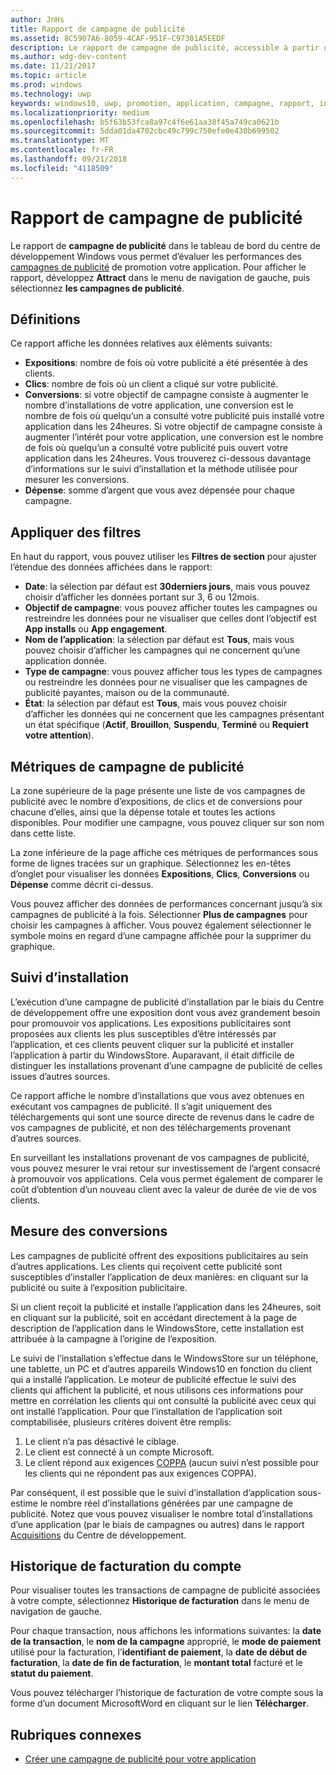 ```yaml
---
author: JnHs
title: Rapport de campagne de publicité
ms.assetid: 8C5907A6-8059-4CAF-951F-C97301A5EEDF
description: Le rapport de campagne de publicité, accessible à partir du tableau de bord du Centre de développement Windows, vous permet d’évaluer les performances des campagnes de publicité de votre application.
ms.author: wdg-dev-content
ms.date: 11/21/2017
ms.topic: article
ms.prod: windows
ms.technology: uwp
keywords: windows10, uwp, promotion, application, campagne, rapport, installations
ms.localizationpriority: medium
ms.openlocfilehash: b5f63b53fca8a97c4f6e61aa38f45a749ca0621b
ms.sourcegitcommit: 5dda01da4702cbc49c799c750efe0e430b699502
ms.translationtype: MT
ms.contentlocale: fr-FR
ms.lasthandoff: 09/21/2018
ms.locfileid: "4118509"
---
```

# <a name="ad-campaign-report"></a>Rapport de campagne de publicité

Le rapport de **campagne de publicité** dans le tableau de bord du centre de développement Windows vous permet d’évaluer les performances des [campagnes de publicité](create-an-ad-campaign-for-your-app.md) de promotion votre application. Pour afficher le rapport, développez **Attract** dans le menu de navigation de gauche, puis sélectionnez **les campagnes de publicité**.

## <a name="definitions"></a>Définitions

Ce rapport affiche les données relatives aux éléments suivants:

-   **Expositions**: nombre de fois où votre publicité a été présentée à des clients.
-   **Clics**: nombre de fois où un client a cliqué sur votre publicité.
-   **Conversions**: si votre objectif de campagne consiste à augmenter le nombre d’installations de votre application, une conversion est le nombre de fois où quelqu’un a consulté votre publicité puis installé votre application dans les 24heures. Si votre objectif de campagne consiste à augmenter l’intérêt pour votre application, une conversion est le nombre de fois où quelqu’un a consulté votre publicité puis ouvert votre application dans les 24heures. Vous trouverez ci-dessous davantage d’informations sur le suivi d’installation et la méthode utilisée pour mesurer les conversions.
-   **Dépense**: somme d’argent que vous avez dépensée pour chaque campagne.

## <a name="apply-filters"></a>Appliquer des filtres

En haut du rapport, vous pouvez utiliser les **Filtres de section** pour ajuster l’étendue des données affichées dans le rapport:

-   **Date**: la sélection par défaut est **30derniers jours**, mais vous pouvez choisir d’afficher les données portant sur 3, 6 ou 12mois.
-   **Objectif de campagne**: vous pouvez afficher toutes les campagnes ou restreindre les données pour ne visualiser que celles dont l’objectif est **App installs** ou **App engagement**.
-   **Nom de l’application**: la sélection par défaut est **Tous**, mais vous pouvez choisir d’afficher les campagnes qui ne concernent qu’une application donnée.
-   **Type de campagne**: vous pouvez afficher tous les types de campagnes ou restreindre les données pour ne visualiser que les campagnes de publicité payantes, maison ou de la communauté.
-   **État**: la sélection par défaut est **Tous**, mais vous pouvez choisir d’afficher les données qui ne concernent que les campagnes présentant un état spécifique (**Actif**, **Brouillon**, **Suspendu**, **Terminé** ou **Requiert votre attention**).


## <a name="ad-campaign-metrics"></a>Métriques de campagne de publicité

La zone supérieure de la page présente une liste de vos campagnes de publicité avec le nombre d’expositions, de clics et de conversions pour chacune d’elles, ainsi que la dépense totale et toutes les actions disponibles. Pour modifier une campagne, vous pouvez cliquer sur son nom dans cette liste.

La zone inférieure de la page affiche ces métriques de performances sous forme de lignes tracées sur un graphique. Sélectionnez les en-têtes d’onglet pour visualiser les données **Expositions**, **Clics**, **Conversions** ou **Dépense** comme décrit ci-dessus.

Vous pouvez afficher des données de performances concernant jusqu’à six campagnes de publicité à la fois. Sélectionner **Plus de campagnes** pour choisir les campagnes à afficher. Vous pouvez également sélectionner le symbole moins en regard d’une campagne affichée pour la supprimer du graphique.


## <a name="install-tracking"></a>Suivi d’installation

L’exécution d’une campagne de publicité d’installation par le biais du Centre de développement offre une exposition dont vous avez grandement besoin pour promouvoir vos applications. Les expositions publicitaires sont proposées aux clients les plus susceptibles d’être intéressés par l’application, et ces clients peuvent cliquer sur la publicité et installer l’application à partir du WindowsStore. Auparavant, il était difficile de distinguer les installations provenant d’une campagne de publicité de celles issues d’autres sources.

Ce rapport affiche le nombre d’installations que vous avez obtenues en exécutant vos campagnes de publicité. Il s’agit uniquement des téléchargements qui sont une source directe de revenus dans le cadre de vos campagnes de publicité, et non des téléchargements provenant d’autres sources.

En surveillant les installations provenant de vos campagnes de publicité, vous pouvez mesurer le vrai retour sur investissement de l’argent consacré à promouvoir vos applications. Cela vous permet également de comparer le coût d’obtention d’un nouveau client avec la valeur de durée de vie de vos clients.


## <a name="measuring-conversions"></a>Mesure des conversions

Les campagnes de publicité offrent des expositions publicitaires au sein d’autres applications. Les clients qui reçoivent cette publicité sont susceptibles d’installer l’application de deux manières: en cliquant sur la publicité ou suite à l’exposition publicitaire.

Si un client reçoit la publicité et installe l’application dans les 24heures, soit en cliquant sur la publicité, soit en accédant directement à la page de description de l’application dans le WindowsStore, cette installation est attribuée à la campagne à l’origine de l’exposition.

Le suivi de l’installation s’effectue dans le WindowsStore sur un téléphone, une tablette, un PC et d’autres appareils Windows10 en fonction du client qui a installé l’application. Le moteur de publicité effectue le suivi des clients qui affichent la publicité, et nous utilisons ces informations pour mettre en corrélation les clients qui ont consulté la publicité avec ceux qui ont installé l’application. Pour que l’installation de l’application soit comptabilisée, plusieurs critères doivent être remplis:

1.  Le client n’a pas désactivé le ciblage.
2.  Le client est connecté à un compte Microsoft.
3.  Le client répond aux exigences [COPPA](http://go.microsoft.com/fwlink?LinkId=536558) (aucun suivi n’est possible pour les clients qui ne répondent pas aux exigences COPPA).

Par conséquent, il est possible que le suivi d’installation d’application sous-estime le nombre réel d’installations générées par une campagne de publicité. Notez que vous pouvez visualiser le nombre total d’installations d’une application (par le biais de campagnes ou autres) dans le rapport [Acquisitions](acquisitions-report.md) du Centre de développement.


## <a name="account-billing-history"></a>Historique de facturation du compte

Pour visualiser toutes les transactions de campagne de publicité associées à votre compte, sélectionnez **Historique de facturation** dans le menu de navigation de gauche.

Pour chaque transaction, nous affichons les informations suivantes: la **date de la transaction**, le **nom de la campagne** approprié, le **mode de paiement** utilisé pour la facturation, l’**identifiant de paiement**, la **date de début de facturation**, la **date de fin de facturation**, le **montant total** facturé et le **statut du paiement**.

Vous pouvez télécharger l’historique de facturation de votre compte sous la forme d’un document MicrosoftWord en cliquant sur le lien **Télécharger**.

## <a name="related-topics"></a>Rubriques connexes

* [Créer une campagne de publicité pour votre application](create-an-ad-campaign-for-your-app.md)

 

 
